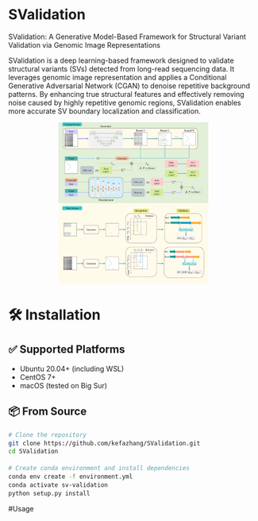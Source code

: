# SValidation
SValidation: A Generative Model-Based Framework for Structural Variant Validation via Genomic Image Representations

SValidation is a deep learning-based framework designed to validate structural variants (SVs) detected from long-read sequencing data. It leverages genomic image representation and applies a Conditional Generative Adversarial Network (CGAN) to denoise repetitive background patterns. By enhancing true structural features and effectively removing noise caused by highly repetitive genomic regions, SValidation enables more accurate SV boundary localization and classification. 



<p align="center">
  <img src="fig1.png" alt="example" width="60%">
</p>



# 🛠 Installation

## ✅ Supported Platforms

- Ubuntu 20.04+ (including WSL)
- CentOS 7+
- macOS (tested on Big Sur)

## 📦 From Source

```bash
# Clone the repository
git clone https://github.com/kefazhang/SValidation.git
cd SValidation

# Create conda environment and install dependencies
conda env create -f environment.yml
conda activate sv-validation
python setup.py install
```

#Usage
